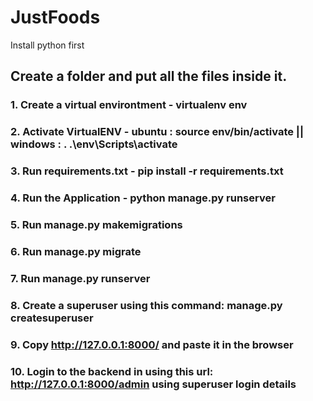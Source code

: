 # JustFoods
Install python first

## Create a folder and put all the files inside it.
### 1. Create a virtual environtment - virtualenv env

### 2. Activate VirtualENV - ubuntu : source env/bin/activate || windows : . .\env\Scripts\activate

### 3. Run requirements.txt - pip install -r requirements.txt

### 4. Run the Application - python manage.py runserver

### 5. Run manage.py makemigrations
### 6. Run manage.py migrate
### 7. Run manage.py runserver

### 8. Create a superuser using this command: manage.py createsuperuser

### 9. Copy http://127.0.0.1:8000/ and paste it in the browser
### 10. Login to the backend in using this url: http://127.0.0.1:8000/admin using superuser login details

